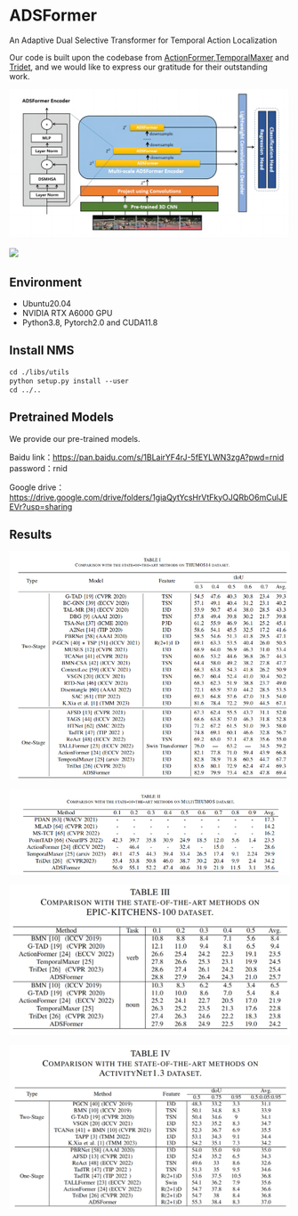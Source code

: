 # ADSFormer

An Adaptive Dual Selective Transformer for Temporal Action Localization

Our code is built upon the codebase from [ActionFormer](https://github.com/happyharrycn/actionformer_release),[TemporalMaxer](https://github.com/TuanTNG/TemporalMaxer) and [Tridet](https://github.com/dingfengshi/TriDet), and we would like to express our gratitude for their outstanding work.

![](./docs/fig2.png)

![](./docs/fig3.png)

## Environment
- Ubuntu20.04
-  NVIDIA RTX A6000 GPU
-  Python3.8, Pytorch2.0 and CUDA11.8


## Install NMS
```
cd ./libs/utils
python setup.py install --user
cd ../..
```


## Pretrained Models

We provide our pre-trained models. 

Baidu link：https://pan.baidu.com/s/1BLairYF4rJ-5fEYLWN3zgA?pwd=rnid password：rnid 

Google drive：https://drive.google.com/drive/folders/1giaQytYcsHrVtFkyOJQRbO6mCulJEEVr?usp=sharing


## Results

![](./docs/table1.png)

![](./docs/table2.png)

![](./docs/table3.png)

![](./docs/table4.png)
